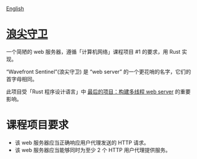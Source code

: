 [English](https://github.com/Somnia1337/WavefrontSentinel/blob/main/README.md)

# [浪尖守卫](https://github.com/Somnia1337/WavefrontSentinel)

一个简陋的 web 服务器，遵循「计算机网络」课程项目 #1 的要求，用 Rust 实现。

“Wavefront Sentinel”(浪尖守卫) 是 “web server” 的一个更花哨的名字，它们的首字母相同。

此项目受「Rust 程序设计语言」中 [最后的项目：构建多线程 web server](https://kaisery.github.io/trpl-zh-cn/ch20-00-final-project-a-web-server.html) 的重要影响。

# 课程项目要求

- 该 web 服务器应当正确响应用户代理发送的 HTTP 请求。
- 该 web 服务器应当能够同时为至少 2 个 HTTP 用户代理提供服务。
